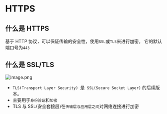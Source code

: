 # HTTPS

## 什么是 HTTPS

基于 HTTP 协议，可以保证传输的安全性，使用`SSL`或`TLS`来进行加密。
它的默认端口号为`443`

## 什么是 SSL/TLS

![image.png](http://tva1.sinaimg.cn/large/006vSZ9Ugy1gxewslyzddj312u0l0tcb.jpg)

- `TLS(Transport Layer Security) `是` SSL(Secure Socket Layer)` 的后续版本。
- 主要用于`身份验证`和`加密`
- TLS 与 SSL(安全套接层)在`传输层与应用层之间`对网络连接进行加密
